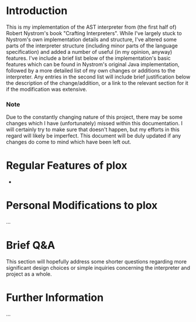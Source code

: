 # Introduction
This is my implementation of the AST interpreter from (the first half of) Robert Nystrom's book "Crafting Interpreters". While I've largely stuck to Nystrom's own implementation details and structure, I've altered some parts of the interpreter structure (including minor parts of the language specification) and added a number of useful (in my opinion, anyway) features.
I've include a brief list below of the implementation's basic features which can be found in Nystrom's original Java implementation, followed by a more detailed list of my own changes or additions to the interpreter. Any entries in the second list will include brief justification below the description of the change/addition, or a link to the relevant section for it if the modification was extensive.
### Note
Due to the constantly changing nature of this project, there may be some changes which I have (unfortunately) missed within this documentation. I will certainly try to make sure that doesn't happen, but my efforts in this regard will likely be imperfect. This document will be duly updated if any changes do come to mind which have been left out.

# Regular Features of plox
* 

# Personal Modifications to plox
...

# Brief Q&A
This section will hopefully address some shorter questions regarding more significant design choices or simple inquiries concerning the interpreter and project as a whole.

# Further Information
...